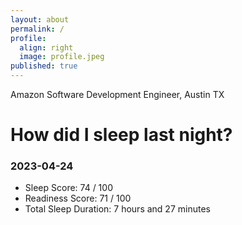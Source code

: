 ```yaml
---
layout: about
permalink: /
profile:
  align: right
  image: profile.jpeg
published: true
---
```


Amazon Software Development Engineer, Austin TX

# How did I sleep last night? 
### 2023-04-24
- Sleep Score: 74 / 100
- Readiness Score: 71 / 100 
- Total Sleep Duration: 7 hours and 27 minutes
